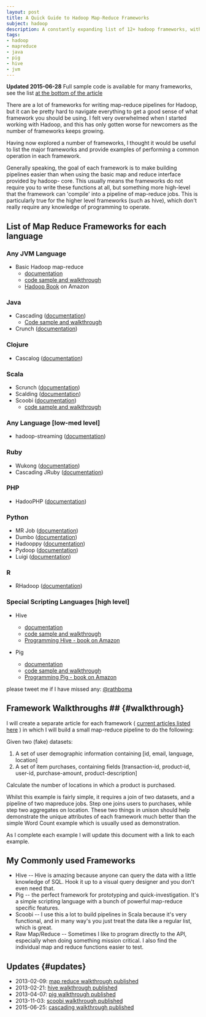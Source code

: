 ```yaml
--- 
layout: post 
title: A Quick Guide to Hadoop Map-Reduce Frameworks 
subject: hadoop 
description: A constantly expanding list of 12+ hadoop frameworks, with code examples and documentation links
tags: 
- hadoop 
- mapreduce 
- java
- pig
- hive
- jvm
--- 
```


**Updated 2015-06-28** Full sample code is available for many frameworks, see the list [at the bottom of the article](#updates)

There are a lot of frameworks for writing map-reduce pipelines for Hadoop, but
it can be pretty hard to navigate everything to get a good sense of what
framework you should be using. I felt very overwhelmed when I started working
with Hadoop, and this has only gotten worse for newcomers as the number of
frameworks keeps growing.

Having now explored a number of frameworks, I thought it would be useful to
list the major frameworks and provide examples of performing a common
operation in each framework.

Generally speaking, the goal of each framework is to make building pipelines
easier than when using the basic map and reduce interface provided by hadoop-
core. This usually means the frameworks do not require you to write these
functions at all, but something more high-level that the framework can
'compile' into a pipeline of map-reduce jobs. This is particularly true for
the higher level frameworks (such as hive), which don't really require any
knowledge of programming to operate.

## List of Map Reduce Frameworks for each language

### Any JVM Language

* Basic Hadoop map-reduce 
  * [documentation](http://hadoop.apache.org/docs/r0.20.2/mapred_tutorial.html)
  * [code sample and walkthrough][1]
  * [Hadoop Book][hadoop-book] on Amazon

### Java

* Cascading ([documentation](http://www.cascading.org/))
  * [Code sample and walkthrough][cascading-walkthrough]
* Crunch ([documentation](https://github.com/cloudera/crunch))

### Clojure

* Cascalog ([documentation](https://github.com/nathanmarz/cascalog))

### Scala

* Scrunch ([documentation](https://github.com/cloudera/crunch/tree/master/scrunch))
* Scalding ([documentation](https://github.com/twitter/scalding))
* Scoobi ([documentation](https://github.com/NICTA/scoobi))
    * [code sample and walkthrough][scoobi-walkthrough]

### Any Language \[low-med level\]

* hadoop-streaming ([documentation](http://hadoop.apache.org/docs/r0.15.2/streaming.html))

### Ruby

* Wukong ([documentation](https://github.com/infochimps-labs/wukong))
* Cascading JRuby ([documentation](https://github.com/etsy/cascading.jruby))

### PHP

* HadooPHP ([documentation](https://github.com/dzuelke/HadooPHP))

### Python

* MR Job ([documentation](https://github.com/Yelp/mrjob))
* Dumbo ([documentation](https://github.com/klbostee/dumbo))
* Hadooppy ([documentation](https://github.com/bwhite/hadoopy))
* Pydoop ([documentation](http://pydoop.sourceforge.net/docs/))
* Luigi ([documentation](https://github.com/spotify/luigi))

### R

* RHadoop ([documentation](https://github.com/RevolutionAnalytics/RHadoop))

### Special Scripting Languages \[high level\]

* Hive 
  * [documentation](http://hive.apache.org/)
  * [code sample and walkthrough][2]
  * [Programming Hive - book on Amazon][hive-book]

* Pig 
  * [documentation](http://pig.apache.org/)
  * [code sample and walkthrough][3]
  * [Programming Pig - book on Amazon][pig-book]

please tweet me if I have missed any: [@rathboma](http://twitter.com/rathboma)

## Framework Walkthroughs ## {#walkthrough}

I will create a separate article for each framework ( [current articles listed here](#updates) ) in which I will build a
small map-reduce pipeline to do the following:

Given two (fake) datasets:

1. A set of user demographic information containing \[id, email, language, location\]
2. A set of item purchases, containing fields \[transaction-id, product-id, user-id, purchase-amount, product-description\]

Calculate the number of locations in which a product is purchased.

Whilst this example is fairly simple, it requires a join of two datasets, and
a pipeline of two mapreduce jobs. Step one joins users to purchases, while
step two aggregates on location. These two things in unison should help
demonstrate the unique attributes of each framework much better than the
simple Word Count example which is usually used as demonstration.

As I complete each example I will update this document with a link to each
example.

## My Commonly used Frameworks

* Hive -- Hive is amazing because anyone can query the data with a little knowledge of SQL. Hook it up to a visual query designer and you don't even need that.
* Pig -- the perfect framework for prototyping and quick-investigation. It's a simple scripting language with a bunch of powerful map-reduce specific features.
* Scoobi -- I use this a lot to build pipelines in Scala because it's very functional, and in many way's you just treat the data like a regular list, which is great.
* Raw Map/Reduce -- Sometimes I like to program directly to the API, especially when doing something mission critical. I also find the individual map and reduce functions easier to test.


## Updates {#updates}

* 2013-02-09: [map reduce walkthrough published][1]
* 2013-02-21: [hive walkthrough published][2]
* 2013-04-07: [pig walkthrough published][3]
* 2013-11-03: [scoobi walkthrough published][scoobi-walkthrough]
* 2015-06-25: [cascading walkthrough published][cascading-walkthrough]

[1]: /2013/02/09/real-world-hadoop-implementing-a-left-outer-join-in-hadoop-map-reduce.html
[2]: /2013/02/20/real-world-hadoop---implementing-a-left-outer-join-in-hive.html
[3]: /2013/04/07/real-world-hadoop---implementing-a-left-outer-join-in-pig.html
[hadoop-book]:http://www.amazon.com/gp/product/1449311520/ref=as_li_qf_sp_asin_tl?ie=UTF8&camp=1789&creative=9325&creativeASIN=1449311520&linkCode=as2&tag=matratsblo-20
[hive-book]: http://www.amazon.com/gp/product/1449319335/ref=as_li_ss_tl?ie=UTF8&camp=1789&creative=390957&creativeASIN=1449319335&linkCode=as2&tag=matratsblo-20
[pig-book]: http://www.amazon.com/gp/product/1449302645/ref=as_li_ss_tl?ie=UTF8&camp=1789&creative=390957&creativeASIN=1449302645&linkCode=as2&tag=matratsblo-20
[scoobi-walkthrough]:/2013/11/03/real-world-hadoop---implementing-a-left-outer-join-with-scoobi.html
[cascading-walkthrough]:/2015/06/25/real-world-hadoop---implementing-a-left-outer-join-in-java-with-cascading.html